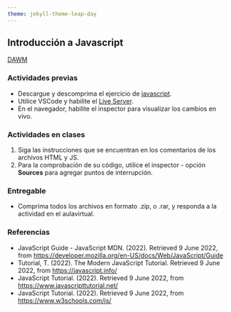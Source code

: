 ```yaml
---
theme: jekyll-theme-leap-day
---
```


## Introducción a Javascript

[DAWM](/DAWM/)

### Actividades previas

* Descargue y descomprima el ejercicio de [javascript](/DAWM/ejercicios/javascript.zip). 
* Utilice VSCode y habilite el [Live Server](https://www.geeksforgeeks.org/how-to-enable-live-server-on-visual-studio-code/).
* En el navegador, habilite el inspector para visualizar los cambios en vivo.

### Actividades en clases

1. Siga las instrucciones que se encuentran en los comentarios de los archivos HTML y JS.
2. Para la comprobación de su código, utilice el inspector - opción **Sources** para agregar puntos de interrupción.

### Entregable

* Comprima todos los archivos en formato .zip, o .rar, y responda a la actividad en el aulavirtual.

### Referencias

* JavaScript Guide - JavaScript MDN. (2022). Retrieved 9 June 2022, from https://developer.mozilla.org/en-US/docs/Web/JavaScript/Guide
* Tutorial, T. (2022). The Modern JavaScript Tutorial. Retrieved 9 June 2022, from https://javascript.info/ 
* JavaScript Tutorial. (2022). Retrieved 9 June 2022, from https://www.javascripttutorial.net/
* JavaScript Tutorial. (2022). Retrieved 9 June 2022, from https://www.w3schools.com/js/